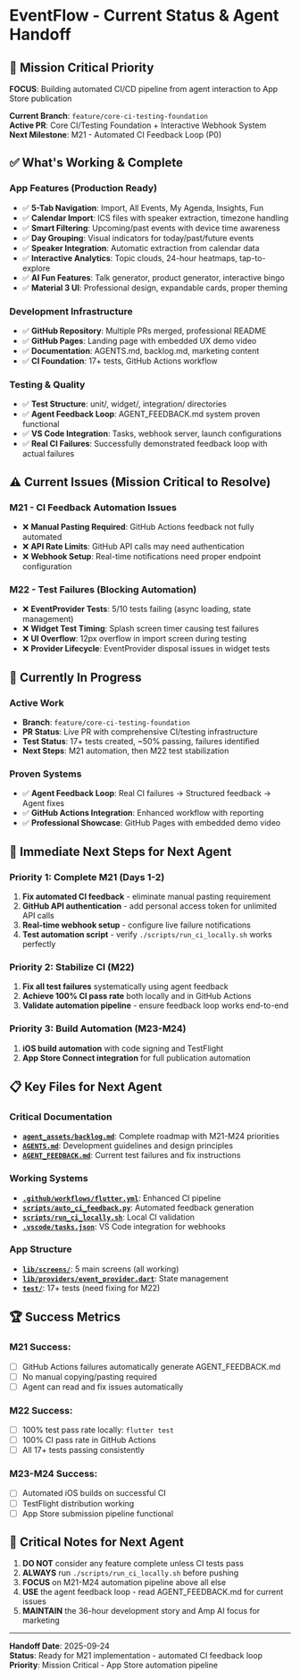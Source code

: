 # EventFlow - Current Status & Agent Handoff

## 🎯 **Mission Critical Priority**

**FOCUS**: Building automated CI/CD pipeline from agent interaction to App Store publication

**Current Branch**: `feature/core-ci-testing-foundation`  
**Active PR**: Core CI/Testing Foundation + Interactive Webhook System  
**Next Milestone**: M21 - Automated CI Feedback Loop (P0)

## ✅ **What's Working & Complete**

### **App Features (Production Ready)**
- ✅ **5-Tab Navigation**: Import, All Events, My Agenda, Insights, Fun
- ✅ **Calendar Import**: ICS files with speaker extraction, timezone handling
- ✅ **Smart Filtering**: Upcoming/past events with device time awareness
- ✅ **Day Grouping**: Visual indicators for today/past/future events
- ✅ **Speaker Integration**: Automatic extraction from calendar data
- ✅ **Interactive Analytics**: Topic clouds, 24-hour heatmaps, tap-to-explore
- ✅ **AI Fun Features**: Talk generator, product generator, interactive bingo
- ✅ **Material 3 UI**: Professional design, expandable cards, proper theming

### **Development Infrastructure**
- ✅ **GitHub Repository**: Multiple PRs merged, professional README
- ✅ **GitHub Pages**: Landing page with embedded UX demo video
- ✅ **Documentation**: AGENTS.md, backlog.md, marketing content
- ✅ **CI Foundation**: 17+ tests, GitHub Actions workflow

### **Testing & Quality**
- ✅ **Test Structure**: unit/, widget/, integration/ directories
- ✅ **Agent Feedback Loop**: AGENT_FEEDBACK.md system proven functional
- ✅ **VS Code Integration**: Tasks, webhook server, launch configurations
- ✅ **Real CI Failures**: Successfully demonstrated feedback loop with actual failures

## ⚠️ **Current Issues (Mission Critical to Resolve)**

### **M21 - CI Feedback Automation Issues**
- ❌ **Manual Pasting Required**: GitHub Actions feedback not fully automated
- ❌ **API Rate Limits**: GitHub API calls may need authentication
- ❌ **Webhook Setup**: Real-time notifications need proper endpoint configuration

### **M22 - Test Failures (Blocking Automation)**
- ❌ **EventProvider Tests**: 5/10 tests failing (async loading, state management)
- ❌ **Widget Test Timing**: Splash screen timer causing test failures
- ❌ **UI Overflow**: 12px overflow in import screen during testing
- ❌ **Provider Lifecycle**: EventProvider disposal issues in widget tests

## 🚧 **Currently In Progress**

### **Active Work**
- **Branch**: `feature/core-ci-testing-foundation`
- **PR Status**: Live PR with comprehensive CI/testing infrastructure
- **Test Status**: 17+ tests created, ~50% passing, failures identified
- **Next Steps**: M21 automation, then M22 test stabilization

### **Proven Systems**
- ✅ **Agent Feedback Loop**: Real CI failures → Structured feedback → Agent fixes
- ✅ **GitHub Actions Integration**: Enhanced workflow with reporting
- ✅ **Professional Showcase**: GitHub Pages with embedded demo video

## 🎯 **Immediate Next Steps for Next Agent**

### **Priority 1: Complete M21 (Days 1-2)**
1. **Fix automated CI feedback** - eliminate manual pasting requirement
2. **GitHub API authentication** - add personal access token for unlimited API calls
3. **Real-time webhook setup** - configure live failure notifications
4. **Test automation script** - verify `./scripts/run_ci_locally.sh` works perfectly

### **Priority 2: Stabilize CI (M22)**
1. **Fix all test failures** systematically using agent feedback
2. **Achieve 100% CI pass rate** both locally and in GitHub Actions
3. **Validate automation pipeline** - ensure feedback loop works end-to-end

### **Priority 3: Build Automation (M23-M24)**
1. **iOS build automation** with code signing and TestFlight
2. **App Store Connect integration** for full publication automation

## 📋 **Key Files for Next Agent**

### **Critical Documentation**
- **[`agent_assets/backlog.md`](agent_assets/backlog.md)**: Complete roadmap with M21-M24 priorities
- **[`AGENTS.md`](AGENTS.md)**: Development guidelines and design principles
- **[`AGENT_FEEDBACK.md`](AGENT_FEEDBACK.md)**: Current test failures and fix instructions

### **Working Systems**  
- **[`.github/workflows/flutter.yml`](../.github/workflows/flutter.yml)**: Enhanced CI pipeline
- **[`scripts/auto_ci_feedback.py`](../scripts/auto_ci_feedback.py)**: Automated feedback generation
- **[`scripts/run_ci_locally.sh`](../scripts/run_ci_locally.sh)**: Local CI validation
- **[`.vscode/tasks.json`](../.vscode/tasks.json)**: VS Code integration for webhooks

### **App Structure**
- **[`lib/screens/`](../lib/screens/)**: 5 main screens (all working)
- **[`lib/providers/event_provider.dart`](../lib/providers/event_provider.dart)**: State management
- **[`test/`](../test/)**: 17+ tests (need fixing for M22)

## 🏆 **Success Metrics**

### **M21 Success**: 
- [ ] GitHub Actions failures automatically generate AGENT_FEEDBACK.md
- [ ] No manual copying/pasting required
- [ ] Agent can read and fix issues automatically

### **M22 Success**:
- [ ] 100% test pass rate locally: `flutter test`
- [ ] 100% CI pass rate in GitHub Actions
- [ ] All 17+ tests passing consistently

### **M23-M24 Success**:
- [ ] Automated iOS builds on successful CI
- [ ] TestFlight distribution working
- [ ] App Store submission pipeline functional

## 🚨 **Critical Notes for Next Agent**

1. **DO NOT** consider any feature complete unless CI tests pass
2. **ALWAYS** run `./scripts/run_ci_locally.sh` before pushing
3. **FOCUS** on M21-M24 automation pipeline above all else
4. **USE** the agent feedback loop - read AGENT_FEEDBACK.md for current issues
5. **MAINTAIN** the 36-hour development story and Amp AI focus for marketing

---

**Handoff Date**: 2025-09-24  
**Status**: Ready for M21 implementation - automated CI feedback loop  
**Priority**: Mission Critical - App Store automation pipeline
